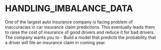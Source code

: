 # HANDLING_IMBALANCE_DATA
One of the largest auto insurance company is facing problem of inaccuracies in car insurance claim predictions. This eventually leads them to raise the cost of insurance of good drivers and reduce it for bad drivers. The company wants you to   - Build a model that predicts the probability that a driver will file an insurance claim in coming year.
